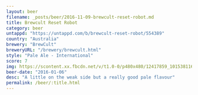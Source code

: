 ```yaml
---
layout: beer
filename: _posts/beer/2016-11-09-brewcult-reset-robot.md
title: Brewcult Reset Robot
category: beer
untappd: "https://untappd.com/b/brewcult-reset-robot/554389"
country: "Australia"
brewery: "BrewCult"
breweryURL: "/brewery/brewcult.html"
style: "Pale Ale - International"
score: 7
img: https://scontent.xx.fbcdn.net/v/t1.0-0/p480x480/12417859_10153811611533745_6524426791759855644_n.jpg?oh=f02222a03dc79c94d49338d324a6e624&oe=5A721241
beer-date: "2016-01-06"
desc: "A little on the weak side but a really good pale flavour"
permalink: /beer/:title.html
---
```

